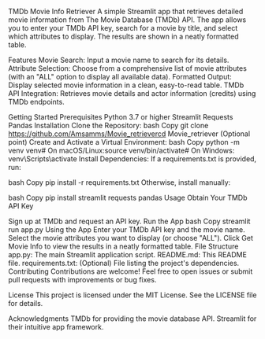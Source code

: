 TMDb Movie Info Retriever
A simple Streamlit app that retrieves detailed movie information from The Movie Database (TMDb) API. The app allows you to enter your TMDb API key, search for a movie by title, and select which attributes to display. The results are shown in a neatly formatted table.

Features
Movie Search: Input a movie name to search for its details.
Attribute Selection: Choose from a comprehensive list of movie attributes (with an "ALL" option to display all available data).
Formatted Output: Display selected movie information in a clean, easy-to-read table.
TMDb API Integration: Retrieves movie details and actor information (credits) using TMDb endpoints.

Getting Started
Prerequisites
Python 3.7 or higher
Streamlit
Requests
Pandas
Installation
Clone the Repository:
bash
Copy
git clone https://github.com/Amsamms/Movie_retrievercd Movie_retriever
(Optional point) Create and Activate a Virtual Environment:
bash
Copy
python -m venv venv# On macOS/Linux:source venv/bin/activate# On Windows:
venv\Scripts\activate
Install Dependencies:
If a requirements.txt is provided, run:

bash
Copy
pip install -r requirements.txt
Otherwise, install manually:

bash
Copy
pip install streamlit requests pandas
Usage
Obtain Your TMDb API Key

Sign up at TMDb and request an API key.
Run the App
bash
Copy
streamlit run app.py
Using the App
Enter your TMDb API key and the movie name.
Select the movie attributes you want to display (or choose "ALL").
Click Get Movie Info to view the results in a neatly formatted table.
File Structure
app.py: The main Streamlit application script.
README.md: This README file.
requirements.txt: (Optional) File listing the project's dependencies.
Contributing
Contributions are welcome! Feel free to open issues or submit pull requests with improvements or bug fixes.

License
This project is licensed under the MIT License. See the LICENSE file for details.

Acknowledgments
TMDb for providing the movie database API.
Streamlit for their intuitive app framework.
```